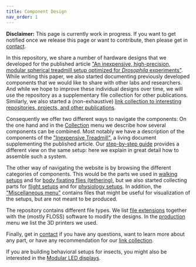 ```yaml
---
title: Component Design
nav_order: 1
---
```


**Disclaimer:** This page is currently work in progress. If you want to get notified once we release this page or want to contribute, then please get in [contact]({{site.baseurl}}/about).

In this repository, we share a number of hardware designs that we developed for the published article ["An inexpensive, high-precision, modular spherical treadmill setup optimized for *Drosophila* experiments"](https://doi.org/10.3389/fnbeh.2021.689573). While writing this paper, we also started documenting previously developed components that we would like to share with other labs and researchers. And while we hope to improve these individual designs over time, we will use the repository as a supplementary file collection for other publications. Similarly, we also started a (non-exhaustive) [link collection to interesting repositories, projects, and other publications]({{site.baseurl}}/interesting-links).

Consequently we offer two different ways to navigate the components: On the one hand and in the [Collection]({{site.baseurl}}/collections) menu we describe how several components can be combined. Most notably we have a description of the components of the ["Inexpensive Treadmill"]({{site.baseurl}}/inexpensive-treadmill), a living document supplementing the published article. Our [step-by-step guide]({{site.baseurl}}/how-to-build-inexpensive-treadmill) provides a different view on the same setup: here we explain in great detail how to assemble such a system.

The other way of navigating the website is by browsing the different categories of components. This would be the parts we used in [walking setups]({{site.baseurl}}/walking) and for [body fixating flies (tethering)]({{site.baseurl}}/tether), but we also started collecting parts for [flight setups]({{site.baseurl}}/flight) and for [physiology setups]({{site.baseurl}}/physiology). In addition, the ["Miscellaneous menu"]({{site.baseurl}}/miscellaneous) contains files that might be useful for visualization of the setups, but are not meant to be produced.

The repository contains different file types. We list [file extensions]({{site.baseurl}}/file-types) together with the (mostly FLOSS) software to modify the designs. In the [production]({{site.baseurl}}/production) menu we list the 3D printers we used.

Finally, get in [contact]({{site.baseurl}}/about) if you have any questions, want to learn more about any part, or have any recommendation for our [link collection]({{site.baseurl}}/interesting-links).

If you are building behavioral setups for insects, you might also be interested in the [Modular LED displays](https://reiserlab.github.io/Modular-LED-Display/).